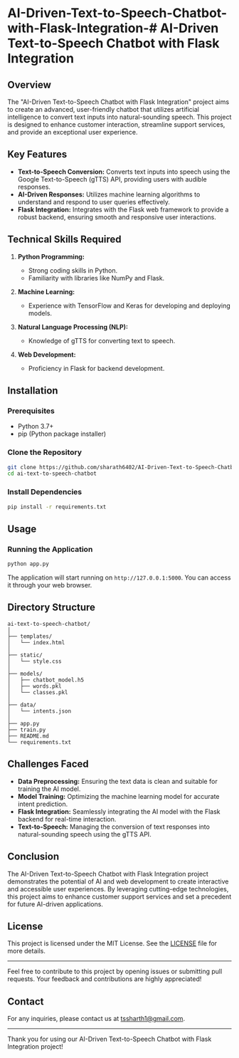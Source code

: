 # AI-Driven-Text-to-Speech-Chatbot-with-Flask-Integration-# AI-Driven Text-to-Speech Chatbot with Flask Integration

## Overview

The "AI-Driven Text-to-Speech Chatbot with Flask Integration" project aims to create an advanced, user-friendly chatbot that utilizes artificial intelligence to convert text inputs into natural-sounding speech. This project is designed to enhance customer interaction, streamline support services, and provide an exceptional user experience.

## Key Features

- **Text-to-Speech Conversion:** Converts text inputs into speech using the Google Text-to-Speech (gTTS) API, providing users with audible responses.
- **AI-Driven Responses:** Utilizes machine learning algorithms to understand and respond to user queries effectively.
- **Flask Integration:** Integrates with the Flask web framework to provide a robust backend, ensuring smooth and responsive user interactions.

## Technical Skills Required

1. **Python Programming:**
   - Strong coding skills in Python.
   - Familiarity with libraries like NumPy and Flask.

2. **Machine Learning:**
   - Experience with TensorFlow and Keras for developing and deploying models.

3. **Natural Language Processing (NLP):**
   - Knowledge of gTTS for converting text to speech.

4. **Web Development:**
   - Proficiency in Flask for backend development.

## Installation

### Prerequisites

- Python 3.7+
- pip (Python package installer)

### Clone the Repository

```bash
git clone https://github.com/sharath6402/AI-Driven-Text-to-Speech-Chatbot-with-Flask-Integration-.git
cd ai-text-to-speech-chatbot
```

### Install Dependencies

```bash
pip install -r requirements.txt
```

## Usage

### Running the Application

```bash
python app.py
```

The application will start running on `http://127.0.0.1:5000`. You can access it through your web browser.

## Directory Structure

```
ai-text-to-speech-chatbot/
│
├── templates/
│   └── index.html
│
├── static/
│   └── style.css
│
├── models/
│   ├── chatbot_model.h5
│   ├── words.pkl
│   └── classes.pkl
│
├── data/
│   └── intents.json
│
├── app.py
├── train.py
├── README.md
└── requirements.txt
```

## Challenges Faced

- **Data Preprocessing:** Ensuring the text data is clean and suitable for training the AI model.
- **Model Training:** Optimizing the machine learning model for accurate intent prediction.
- **Flask Integration:** Seamlessly integrating the AI model with the Flask backend for real-time interaction.
- **Text-to-Speech:** Managing the conversion of text responses into natural-sounding speech using the gTTS API.

## Conclusion

The AI-Driven Text-to-Speech Chatbot with Flask Integration project demonstrates the potential of AI and web development to create interactive and accessible user experiences. By leveraging cutting-edge technologies, this project aims to enhance customer support services and set a precedent for future AI-driven applications.

## License

This project is licensed under the MIT License. See the [LICENSE](LICENSE) file for more details.

---

Feel free to contribute to this project by opening issues or submitting pull requests. Your feedback and contributions are highly appreciated!

## Contact

For any inquiries, please contact us at [tssharth1@gmail.com](mailto:tssharath1@gmail.com).

---

Thank you for using our AI-Driven Text-to-Speech Chatbot with Flask Integration project!
